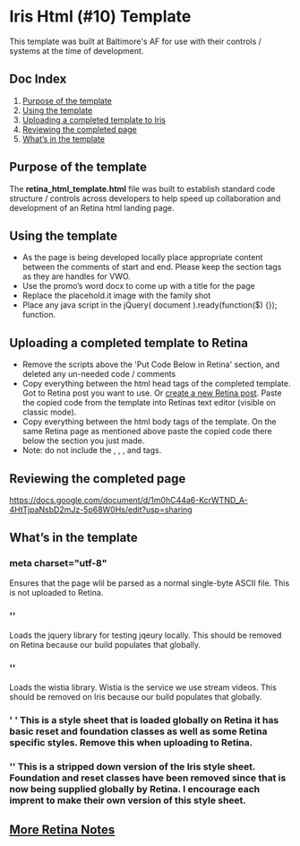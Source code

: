 # Iris Html (#10) Template
This template was built at Baltimore's AF for use with their controls / systems at the time of development.  

## Doc Index
1. [Purpose of the template](#purpose)  
2. [Using the template](#Using)  
3. [Uploading a completed template to Iris](#Uploading)   
4. [Reviewing the completed page](#Review)  
5. [What’s in the template](#Contents)


## <a id="purpose" name="purpose">Purpose of the template</a>
 The **retina_html_template.html** file was built to establish standard code structure / controls across developers to help speed up collaboration and development of an Retina html landing page.


##  <a id="Using" name="Using">Using the template</a>
*	As the page is being developed locally place appropriate content between the comments of start and end. Please keep the section tags as they are handles for VWO. 
*	Use the promo’s word docx to come up with a title for the page
*	Replace the placehold.it image with the family shot
* 	Place any java script in the jQuery( document ).ready(function($) {}); function.


## <a id="Uploading" name="Uploading">Uploading a completed template to Retina</a>
*	Remove the scripts above the 'Put Code Below in Retina' section, and deleted any un-needed code / comments
*	Copy everything between the html head tags of the completed template. Got to Retina post you want to use. Or <a href ="https://www.useloom.com/share/7a8ca0233e2c4e629c25eaeff90f6832">create a new Retina post</a>. Paste the copied code from the template into Retinas text editor (visible on classic mode). 
*	Copy everything between the html body tags of the template. On the same Retina page as mentioned above paste the copied code there below the section you just made.
* Note: do not include the </head>, <body>, </body>, and </html> tags.


## <a id="Review" name="Review">Reviewing the completed page</a>
https://docs.google.com/document/d/1m0hC44a6-KcrWTND_A-4HtTjpaNsbD2mJz-5p68W0Hs/edit?usp=sharing

## <a id="Contents" name="Contents">What’s in the template</a>

### meta charset="utf-8"
Ensures that the page wlil be parsed as a normal single-byte ASCII file. This is not uploaded to Retina. 


### '<script src="https://ajax.googleapis.com/ajax/libs/jquery/1.12.4/jquery.min.js"></script>'
Loads the jquery library for testing jqeury locally. This should be removed on Retina because our build populates that globally. 

### '<script src="https://fast.wistia.com/assets/external/E-v1.js" async></script>'
Loads the wistia library. Wistia is the service we use stream videos. This should be removed on Iris because our build populates that globally. 

### ' <link rel='stylesheet' href='https://d1jkj6ikrp6h6t.cloudfront.net/wp-content/themes/retina/stylesheets/control.css' type='text/css' media='all' />' This is a style sheet that is loaded globally on Retina it has basic reset and foundation classes as well as some Retina specific styles. Remove this when uploading to Retina.

### '<link rel="stylesheet" type="text/css" href="https://d13p2xj50zkyqm.cloudfront.net/promos/AF/styles/controlstyle.css" />' This is a stripped down version of the Iris style sheet. Foundation and reset classes have been removed since that is now being supplied globally by Retina. I encourage each imprent to make their own version of this style sheet. 


## <a href="#">More Retina Notes</a>  

